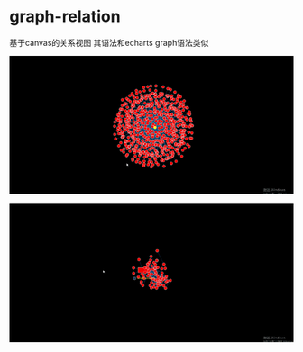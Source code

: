 # graph-relation

基于canvas的关系视图 其语法和echarts graph语法类似

[<img alt="Force Dragging III" src="https://github.com/lihhhh/graph-relation/blob/master/static/images/test_1.gif" width="800" height="auto">](http://12306gogohoho.com:8046/examples/test_1.html)

[<img alt="Force Dragging III" src="https://github.com/lihhhh/graph-relation/blob/master/static/images/test_2.gif" width="800" height="auto">](http://12306gogohoho.com:8046/examples/test_2.html)
